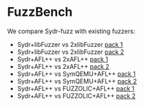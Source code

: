 # FuzzBench

We compare Sydr-fuzz with existing fuzzers:

* Sydr+libFuzzer vs 2xlibFuzzer [pack 1](libfuzzer-p1)
* Sydr+libFuzzer vs 2xlibFuzzer [pack 2](libfuzzer-p2)
* Sydr+AFL++ vs 2xAFL++ [pack 1](aflplusplus-p1)
* Sydr+AFL++ vs 2xAFL++ [pack 2](aflplusplus-p2)
* Sydr+AFL++ vs SymQEMU+AFL++ [pack 1](symqemu-p1)
* Sydr+AFL++ vs SymQEMU+AFL++ [pack 2](symqemu-p2)
* Sydr+AFL++ vs FUZZOLIC+AFL++ [pack 1](fuzzolic-p1)
* Sydr+AFL++ vs FUZZOLIC+AFL++ [pack 2](fuzzolic-p2)
